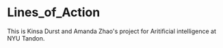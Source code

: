# Lines_of_Action

This is Kinsa Durst and Amanda Zhao's project for Aritificial intelligence at NYU Tandon.
